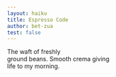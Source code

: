 ```yaml
---
layout: haiku
title: Espresso Code
author: bet-zua
test: false
---
```


The waft of freshly<br>
ground beans. Smooth crema giving<br>
life to my morning.<br>
